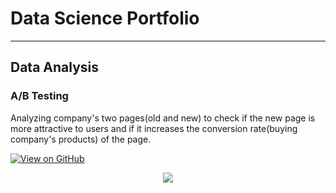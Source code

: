# Data Science Portfolio
---
## Data Analysis

### A/B Testing
Analyzing company's two pages(old and new) to check if the new page is more attractive to users and if it increases the conversion rate(buying company's products) of the page.

[![View on GitHub](https://img.shields.io/badge/GitHub-View_on_GitHub-blue?logo=GitHub)](https://github.com/modaktanaya/Udacity_Analyze-A-b-testing)

<center><img src="images/fraud_detection.jpg"/></center>
